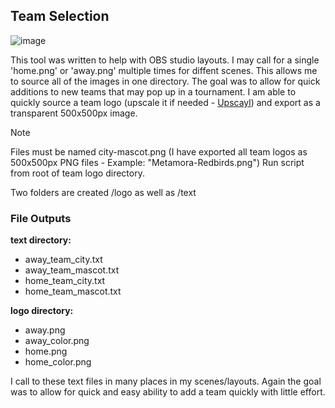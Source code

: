 ## Team Selection
![image](https://github.com/neilyboy/new_sport_scripts/assets/9546844/9b1c1ba0-3125-4c1b-b959-3c6072bf3425)

This tool was written to help with OBS studio layouts. I may call for a single 'home.png' or 'away.png' multiple times for diffent scenes. This allows me to source all of the images in one directory. The goal was to allow for quick additions to new teams that may pop up in a tournament. I am able to quickly source a team logo (upscale it if needed - [Upscayl](https://www.upscayl.org/)) and export as a transparent 500x500px image.

> [!NOTE]
> Files must be named city-mascot.png (I have exported all team logos as 500x500px PNG files - Example: "Metamora-Redbirds.png")
Run script from root of team logo directory. 


Two folders are created /logo as well as /text

### File Outputs
**text directory:** 
- away_team_city.txt
- away_team_mascot.txt
- home_team_city.txt
- home_team_mascot.txt
  
**logo directory:**
- away.png
- away_color.png
- home.png
- home_color.png

I call to these text files in many places in my scenes/layouts. Again the goal was to allow for quick and easy ability to add a team quickly with little effort.
